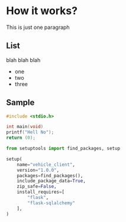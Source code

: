 # How it works?

This is just one paragraph

## List

blah blah blah
* one
* two
* three

## Sample

```C
#include <stdio.h>

int main(void)
printf("Hell No");
return (0);
```

```python
from setuptools import find_packages, setup

setup(
    name="vehicle_client",
    version="1.0.0",
    packages=find_packages(),
    include_package_data=True,
    zip_safe=False,
    install_requires=[
        "flask",
        "flask-sqlalchemy"
    ],
)
```
